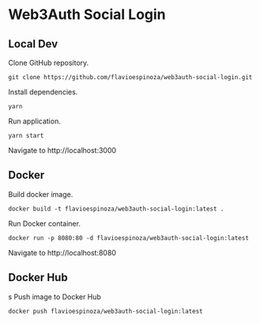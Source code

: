 # Web3Auth Social Login

## Local Dev

Clone GitHub repository.
```shell
git clone https://github.com/flavioespinoza/web3auth-social-login.git
```

Install dependencies.
```shell
yarn
```

Run application.
```shell
yarn start
```

Navigate to http://localhost:3000

## Docker

Build docker image.
```shell
docker build -t flavioespinoza/web3auth-social-login:latest .
```

Run Docker container.
```shell
docker run -p 8080:80 -d flavioespinoza/web3auth-social-login:latest
```

Navigate to http://localhost:8080

## Docker Hub
s
Push image to Docker Hub
```shell
docker push flavioespinoza/web3auth-social-login:latest
```

